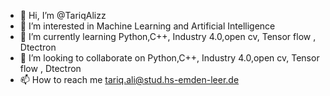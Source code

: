 - 👋 Hi, I’m @TariqAlizz
- 👀 I’m interested in Machine Learning and Artificial Intelligence
- 🌱 I’m currently learning Python,C++, Industry 4.0,open cv, Tensor flow , Dtectron
- 💞️ I’m looking to collaborate on Python,C++, Industry 4.0,open cv, Tensor flow , Dtectron
- 📫 How to reach me tariq.ali@stud.hs-emden-leer.de

<!---
TariqAlizz/TariqAlizz is a ✨ special ✨ repository because its `README.md` (this file) appears on your GitHub profile.
You can click the Preview link to take a look at your changes.
--->
